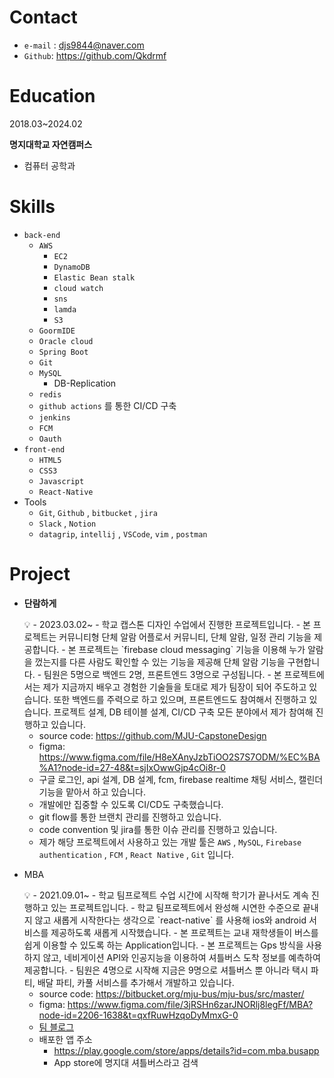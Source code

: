 # Contact

- `e-mail` : djs9844@naver.com
- `Github`: https://github.com/Qkdrmf

# Education

2018.03~2024.02

**명지대학교 자연캠퍼스**

- 컴퓨터 공학과

# Skills

- `back-end`
    - `AWS`
        - `EC2`
        - `DynamoDB`
        - `Elastic Bean stalk`
        - `cloud watch`
        - `sns`
        - `lamda`
        - `S3`
    - `GoormIDE`
    - `Oracle cloud`
    - `Spring Boot`
    - `Git`
    - `MySQL`
        - DB-Replication
    - `redis`
    - `github actions` 를 통한 CI/CD 구축
    - `jenkins`
    - `FCM`
    - `Oauth`
- `front-end`
    - `HTML5`
    - `CSS3`
    - `Javascript`
    - `React-Native`
- Tools
    - `Git`, `Github` , `bitbucket` , `jira`
    - `Slack` , `Notion`
    - `datagrip`, `intellij` , `VSCode`, `vim` , `postman`

# Project

- **단람하게**
    
    <aside>
    💡 - 2023.03.02~
    - 학교 캡스톤 디자인 수업에서 진행한 프로젝트입니다.
    - 본 프로젝트는 커뮤니티형 단체 알람 어플로서 커뮤니티, 단체 알람, 일정 관리 기능을 제공합니다.
    - 본 프로젝트는 `firebase cloud messaging` 기능을 이용해 누가 알람을 껐는지를 다른 사람도 확인할 수 있는 기능을 제공해 단체 알람 기능을 구현합니다.
    - 팀원은 5명으로 백엔드 2명, 프론트엔드 3명으로 구성됩니다.
    - 본 프로젝트에서는 제가 지금까지 배우고 경험한 기술들을 토대로 제가 팀장이 되어 주도하고 있습니다. 또한 백엔드를 주력으로 하고 있으며, 프론트엔드도 참여해서 진행하고 있습니다.
    프로젝트 설계, DB 테이블 설계, CI/CD 구축 모든 분야에서 제가 참여해 진행하고 있습니다.
    
    </aside>
    
    - source code: https://github.com/MJU-CapstoneDesign
    - figma: https://www.figma.com/file/H8eXAnyJzbTiOO2S7S7ODM/%EC%BA%A1?node-id=27-48&t=sjIxOwwGjp4cOi8r-0
    - 구글 로그인, api 설계, DB 설계, fcm, firebase realtime 채팅 서비스, 캘린더 기능을 맡아서 하고 있습니다.
    - 개발에만 집중할 수 있도록 CI/CD도 구축했습니다.
    - git flow를 통한 브랜치 관리를 진행하고 있습니다.
    - code convention 및 jira를 통한 이슈 관리를 진행하고 있습니다.
    - 제가 해당 프로젝트에서 사용하고 있는 개발 툴은 `AWS` , `MySQL`, `Firebase authentication` , `FCM` , `React Native` , `Git` 입니다.
    
- MBA
    
    <aside>
    💡 - 2021.09.01~
    - 학교 팀프로젝트 수업 시간에 시작해 학기가 끝나서도 계속 진행하고 있는 프로젝트입니다.
    - 학교 팀프로젝트에서 완성해 시연한 수준으로 끝내지 않고 새롭게 시작한다는 생각으로 `react-native` 를 사용해 ios와 android 서비스를 제공하도록 새롭게 시작했습니다.
    - 본 프로젝트는 교내 재학생들이 버스를 쉽게 이용할 수 있도록 하는 Application입니다.
    - 본 프로젝트는 Gps 방식을 사용하지 않고, 네비게이션 API와 인공지능을 이용하여 셔틀버스 도착 정보를 예측하여 제공합니다.
    - 팀원은 4명으로 시작해 지금은 9명으로 셔틀버스 뿐 아니라 택시 파티, 배달 파티, 카풀 서비스를 추가해서 개발하고 있습니다.
    
    </aside>
    
    - source code: https://bitbucket.org/mju-bus/mju-bus/src/master/
    - figma: https://www.figma.com/file/3jRSHn6zarJNORlj8legFf/MBA?node-id=2206-1638&t=qxfRuwHzqoDyMmxG-0
    - [팀 블로그](https://www.notion.so/ef2226e450e34181b1bc0b51eb20b118?pvs=21)
    - 배포한 앱 주소
        - https://play.google.com/store/apps/details?id=com.mba.busapp
        - App store에 명지대 셔틀버스라고 검색